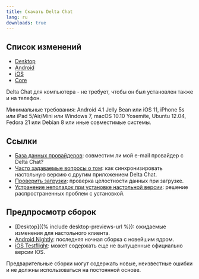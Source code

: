 ```yaml
---
title: Скачать Delta Chat
lang: ru
downloads: true
---
```


## Список изменений

* [Desktop](https://github.com/deltachat/deltachat-desktop/blob/master/CHANGELOG.md)
* [Android](https://github.com/deltachat/deltachat-android/blob/master/CHANGELOG.md)
* [iOS](https://github.com/deltachat/deltachat-ios/blob/master/CHANGELOG.md)
* [Core](https://github.com/deltachat/deltachat-core-rust/blob/master/CHANGELOG.md)

Delta Chat для компьютера - не требует, чтобы он был установлен также и на телефон.

Минимальные требования:
Android 4.1 Jelly Bean
или iOS 11, iPhone 5s или iPad 5/Air/Mini
или Windows 7, macOS 10.10 Yosemite, Ubuntu 12.04, Fedora 21 или Debian 8
или иные совместимые системы.

## Ссылки

* [База данных провайдеров](https://providers.delta.chat/): совместим ли мой e-mail провайдер с Delta Chat?
* [Часто задаваемые вопросы о том](help#multiclient): как синхронизировать настольную версию с другим приложением Delta Chat.
* [Проверить загрузки](verify-downloads): проверка целостности данных при загрузке.
* [Устранение неполадок при установке настольной версии](https://github.com/deltachat/deltachat-desktop/blob/master/docs/TROUBLESHOOTING.md): решение распространенных проблем с установкой.

## Предпросмотр сборок

* [Desktop]({% include desktop-previews-url %}): ожидаемые изменения для настольного клиента.
* [Android Nightly](https://download.delta.chat/android/nightly/): последняя ночная сборка с новейшим ядром.
* [iOS Testflight](https://testflight.apple.com/join/uEMc1NxS): может содержать еще не выпущенные официально версии IOS.

Предварительные сборки могут содержать новые, неизвестные ошибки и не должны использоваться на постоянной основе.